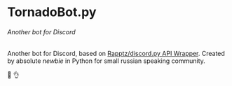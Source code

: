 # TornadoBot.py
###### Another bot for Discord

Another bot for Discord, based on [Rapptz/discord.py API Wrapper](https://github.com/Rapptz/discord.py/blob/master/docs/api.rst). 
Created by absolute _newbie_ in Python for small russian speaking community.

:japanese_goblin: :ok_hand:
